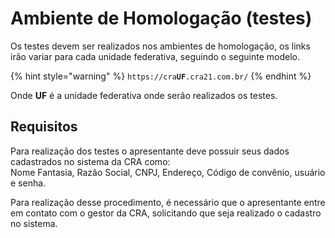 # Ambiente de Homologação (testes)

Os testes devem ser realizados nos ambientes de homologação, os links irão variar para cada unidade federativa, seguindo o seguinte modelo.

{% hint style="warning" %}
`https://cra`**`UF`**`.cra21.com.br/`
{% endhint %}

Onde **UF** é a unidade federativa onde serão realizados os testes.

## Requisitos

Para realização dos testes o apresentante deve possuir seus dados cadastrados no sistema da CRA como:\
Nome Fantasia, Razão Social, CNPJ, Endereço, Código de convênio, usuário e senha.

Para realização desse procedimento, é necessário que o apresentante entre em contato com o gestor da CRA, solicitando que seja realizado o cadastro no sistema.

